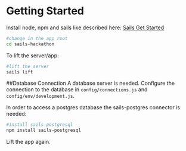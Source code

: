 # Getting Started
Install node, npm and sails like described here: [Sails Get Started](http://sailsjs.org/get-started)

```sh
#change in the app root
cd sails-hackathon
```

To lift the server/app:

```sh
#lift the server
sails lift
```

##Database Connection
A database server is needed. Configure the connection to the database in `config/connections.js` and `config/env/development.js`.

In order to access a postgres database the sails-postgres connector is needed:

```sh
#install sails-postgresql
npm install sails-postgresql                                        
```

Lift the app again.
